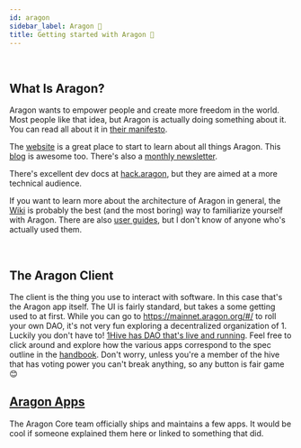 ```yaml
---
id: aragon
sidebar_label: Aragon 🦅
title: Getting started with Aragon 🦅
---
```


<br>

## What Is Aragon?

Aragon wants to empower people and create more freedom in the world. Most people like that idea, but Aragon is actually doing something about it. You can read all about it in [their manifesto](https://github.com/aragon/AGPs/blob/master/AGPs/AGP-0.md). 

The [website](https://aragon.org/) is a great place to start to learn about all things Aragon. This [blog](https://blog.aragon.one/) is awesome too. There's also a [monthly newsletter](https://monthly.aragon.org/). 

There's excellent dev docs at [hack.aragon](https://hack.aragon.org/), but they are aimed at a more technical audience.

If you want to learn more about the architecture of Aragon in general, the [Wiki](https://wiki.aragon.org/) is probably the best (and the most boring) way to familiarize yourself with Aragon. There are also [user guides](https://wiki.aragon.org/tutorials/Aragon_User_Guide/), but I don't know of anyone who's actually used them.

<br>

## The Aragon Client

The client is the thing you use to interact with software. In this case that's the Aragon app itself. The UI is fairly standard, but takes a some getting used to at first. While you can go to https://mainnet.aragon.org/#/ to roll your own DAO, it's not very fun exploring a decentralized organization of 1. Luckily you don't have to! [1Hive has DAO that's live and running](https://rinkeby.aragon.org/#/0xe520428C232F6Da6f694b121181f907931fD2211). Feel free to click around and explore how the various apps correspond to the spec outline in the [handbook](https://1hive.github.io/mvp/docs/guides/1hive). Don't worry, unless you're a member of the hive that has voting power you can't break anything, so any button is fair game 😊
<br>

## [Aragon Apps](https://wiki.aragon.org/tutorials/Aragon_User_Guide/#3-aragon-apps)

The Aragon Core team officially ships and maintains a few apps. It would be cool if someone explained them here or linked to something that did.

<br>





